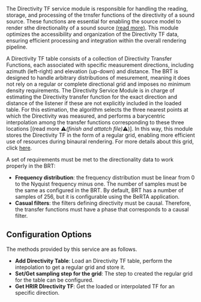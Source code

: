 The Directivity TF service module is responsible for handling the reading, storage, and processing of the trnsfer functions of the directivity of a sound source. These functions are essential for enabling the source model to render sthe directionality of a sound source [(read more)](../source-models/directivity-source-model.md). This module optimizes the accessibility and organization of the Directivity TF data, ensuring efficient processing and integration within the overall rendering pipeline.

A Directivity TF table consists of a collection of Directivity Transfer Functions, each associated with specific measurement directions, including azimuth (left-right) and elevation (up-down) and distance. The BRT is designed to handle arbitrary distributions of mesurement, meaning it does not rely on a regular or complete directional grid and imposes no minimum density requirements. The Directivity Service Module is in charge of estimating the Directivity transfer function for the exact direction and distance of the listener if these are not explicitly included in the loaded table. For this estimation, the algorithm selects the three nearest points at which the Directivity was measured, and performs a barycentric interpolation among the transfer functions corresponding to these three locations [(read more :warning:*(finish and attatch file)*:warning:)]. In this way, this module stores the Directivity TF in the form of a regular grid, enabling more efficient use of resources during binaural rendering. For more details about this grid, click [here](../../assets/technical-report/SONICOM_TR3.1_BRT%20REGULAR%20GRID%20DISTRIBUTION%20OF%20POINTS%20IN%20THE%20SPHERE%20USED%20BY%20THE%20BRT.pdf). 


A set of requirements must be met to the directionality data to work properly in the BRT:

- **Frequency distribution**: the frequency distribution must be linear from 0 to the Nyquist frequency minus one. The number of samples must be the same as configured in the BRT. By default, BRT has a number of samples of 256, but it is configurable using the BeRTA application. 
- **Casual filters**: the filters defining directivity must be causal. Therefore, the transfer functions must have a phase that corresponds to a causal filter. 

## Configuration Options

The methods provided by this service are as follows.

- **Add Directivity Table**: Load an Directivity TF table, perform the intepolation to get a regular grid and store it.
- **Set/Get sampling step for the grid**: The step to created the regular grid for the table can be configured.
- **Get HRIR DIrectivity TF**: Get the loaded or interpolated TF for an specific direction.
